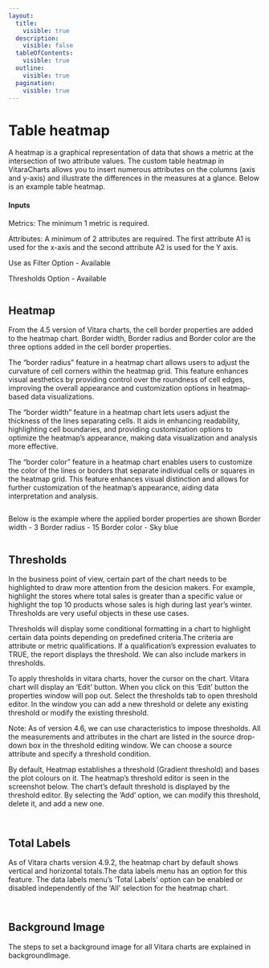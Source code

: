 ```yaml
---
layout:
  title:
    visible: true
  description:
    visible: false
  tableOfContents:
    visible: true
  outline:
    visible: true
  pagination:
    visible: true
---
```


# Table heatmap

A heatmap is a graphical representation of data that shows a metric at the intersection of two attribute values. The custom table heatmap in VitaraCharts allows you to insert numerous attributes on the columns (axis and y-axis) and illustrate the differences in the measures at a glance. Below is an example table heatmap.

#### Inputs <a href="#inputs" id="inputs"></a>

Metrics: The minimum 1 metric is required.

Attributes: A minimum of 2 attributes are required. The first attribute A1 is used for the x-axis and the second attribute A2 is used for the Y axis.

Use as Filter Option - Available

Thresholds Option - Available

<figure><img src="../.gitbook/assets/image1.png" alt=""><figcaption></figcaption></figure>

## Heatmap <a href="#heatmap-1" id="heatmap-1"></a>

From the 4.5 version of Vitara charts, the cell border properties are added to the heatmap chart. Border width, Border radius and Border color are the three options added in the cell border properties.

The “border radius” feature in a heatmap chart allows users to adjust the curvature of cell corners within the heatmap grid. This feature enhances visual aesthetics by providing control over the roundness of cell edges, improving the overall appearance and customization options in heatmap-based data visualizations.

The “border width” feature in a heatmap chart lets users adjust the thickness of the lines separating cells. It aids in enhancing readability, highlighting cell boundaries, and providing customization options to optimize the heatmap’s appearance, making data visualization and analysis more effective.

The “border color” feature in a heatmap chart enables users to customize the color of the lines or borders that separate individual cells or squares in the heatmap grid. This feature enhances visual distinction and allows for further customization of the heatmap’s appearance, aiding data interpretation and analysis.

<figure><img src="../.gitbook/assets/heatMap1.png" alt=""><figcaption></figcaption></figure>

Below is the example where the applied border properties are shown Border width - 3 Border radius - 15 Border color - Sky blue

<figure><img src="../.gitbook/assets/heatMap.png" alt=""><figcaption></figcaption></figure>

## Thresholds <a href="#thresholds" id="thresholds"></a>

In the business point of view, certain part of the chart needs to be highlighted to draw more attention from the desicion makers. For example, highlight the stores where total sales is greater than a specific value or highlight the top 10 products whose sales is high during last year’s winter. Thresholds are very useful objects in these use cases.

Thresholds will display some conditional formatting in a chart to highlight certain data points depending on predefined criteria.The criteria are attribute or metric qualifications. If a qualification’s expression evaluates to TRUE, the report displays the threshold. We can also include markers in thresholds.

To apply thresholds in vitara charts, hover the cursor on the chart. Vitara chart will display an ‘Edit’ button. When you click on this ‘Edit’ button the properties window will pop out. Select the thresholds tab to open threshold editor. In the window you can add a new threshold or delete any existing threshold or modify the existing threshold.

Note: As of version 4.6, we can use characteristics to impose thresholds. All the measurements and attributes in the chart are listed in the source drop-down box in the threshold editing window. We can choose a source attribute and specify a threshold condition.

By default, Heatmap establishes a threshold (Gradient threshold) and bases the plot colours on it. The heatmap’s threshold editor is seen in the screenshot below. The chart’s default threshold is displayed by the threshold editor. By selecting the ‘Add’ option, we can modify this threshold, delete it, and add a new one.

<figure><img src="../.gitbook/assets/image514.png" alt=""><figcaption></figcaption></figure>

<figure><img src="../.gitbook/assets/image.png" alt=""><figcaption></figcaption></figure>

## Total Labels <a href="#total-labels" id="total-labels"></a>

As of Vitara charts version 4.9.2, the heatmap chart by default shows vertical and horizontal totals.The data labels menu has an option for this feature. The data labels menu’s ‘Total Labels’ option can be enabled or disabled independently of the ‘All’ selection for the heatmap chart.

<figure><img src="../.gitbook/assets/heatmap_totallabels.png" alt=""><figcaption></figcaption></figure>

<figure><img src="../.gitbook/assets/heatmap_totallabels1.png" alt=""><figcaption></figcaption></figure>

## Background Image <a href="#background-image" id="background-image"></a>

The steps to set a background image for all Vitara charts are explained in backgroundImage.
